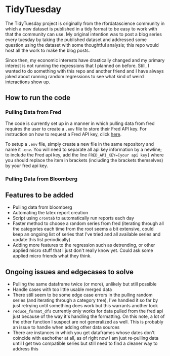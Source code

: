 # TidyTuesday

The TidyTuesday project is originally from the rfordatascience community in which a new dataset is published in a tidy format to be easy to work with that the community can use. My original intention was to post a blog series every tuesday by taking the published dataset and addressed some question using the dataset with some thoughtful analysis; this repo would host all the work to make the blog posts.

Since then, my economic interests have drastically changed and my primary interest is not running the regressions that I planned on before. Still, I wanted to do something with this repo and another friend and I have always joked about running random regressions to see what kind of weird interactions show up.

## How to run the code

### Pulling Data from Fred

The code is currently set up in a manner in which pulling data from fred requires the user to create a `.env` file to store their Fred API key. For instruction on how to request a Fred API key, click [here](https://fred.stlouisfed.org/docs/api/api_key.html).

To setup a `.env` file, simply create a new file in the same repository and name it `.env`. You will need to separate all api key information by a newline; to include the Fred api key, add the line `FRED_API_KEY=[your api key]` where you should replace the item in brackets (including the brackets themselves) by your fred api key.

### Pulling Data from Bloomberg

## Features to be added

- Pulling data from bloomberg
- Automating the latex report creation
- Script using `crontab` to automatically run reports each day
- Faster method to choose a random series from fred (iterating through all the categories each time from the root seems a bit extensive, could keep an ongoing list of series that I've tried and all available series and update this list periodically)
- Adding more features to the regression such as detrending, or other applied micro stuff that I just don't really know yet. Could ask some applied micro friends what they think.

## Ongoing issues and edgecases to solve

- Pulling the same dataframe twice (or more), unlikely but still possible
- Handle cases with too little usable merged data
- There still seem to be some edge case errors in the pulling random series (and iterating through a category tree), I've handled it so far by just retrying until something does work but this warrants another look
- `reduce_format_dfs` currently only works for data pulled from the fred api just because of the way it's handling the formatting. On this note, a lot of the other function I suspect are not generalized as well. This is probably an issue to handle when adding other data sources
- There are instances in which you get dataframes whose dates don't coincide with eachother at all, as of right now I am just re-pulling data until I get two compatible series but still need to find a cleaner way to address this
